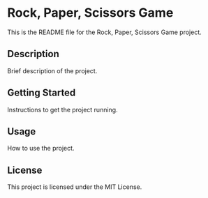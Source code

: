 # Rock, Paper, Scissors Game

This is the README file for the Rock, Paper, Scissors Game project.

## Description

Brief description of the project.

## Getting Started

Instructions to get the project running.

## Usage

How to use the project.

## License

This project is licensed under the MIT License.